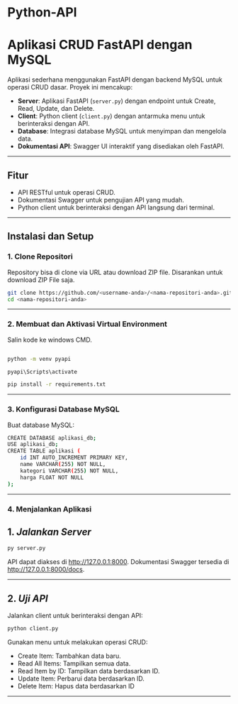 # Python-API

# Aplikasi CRUD FastAPI dengan MySQL

Aplikasi sederhana menggunakan FastAPI dengan backend MySQL untuk operasi CRUD dasar. Proyek ini mencakup:

- **Server**: Aplikasi FastAPI (`server.py`) dengan endpoint untuk Create, Read, Update, dan Delete.
- **Client**: Python client (`client.py`) dengan antarmuka menu untuk berinteraksi dengan API.
- **Database**: Integrasi database MySQL untuk menyimpan dan mengelola data.
- **Dokumentasi API**: Swagger UI interaktif yang disediakan oleh FastAPI.

---

## Fitur

- API RESTful untuk operasi CRUD.
- Dokumentasi Swagger untuk pengujian API yang mudah.
- Python client untuk berinteraksi dengan API langsung dari terminal.

---

## Instalasi dan Setup

### 1. Clone Repositori
Repository bisa di clone via URL atau download ZIP file. Disarankan untuk download ZIP File saja.
```bash
git clone https://github.com/<username-anda>/<nama-repositori-anda>.git
cd <nama-repositori-anda>


```

---

### 2. **Membuat dan Aktivasi Virtual Environment**
Salin kode ke windows CMD.

```bash

python -m venv pyapi

pyapi\Scripts\activate

pip install -r requirements.txt
```

---

### 3. **Konfigurasi Database MySQL**
Buat database MySQL:
```bash
CREATE DATABASE aplikasi_db;
USE aplikasi_db;
CREATE TABLE aplikasi (
    id INT AUTO_INCREMENT PRIMARY KEY,
    name VARCHAR(255) NOT NULL,
    kategori VARCHAR(255) NOT NULL,
    harga FLOAT NOT NULL
);
```

---

### 4. **Menjalankan Aplikasi**
## 1.  *Jalankan Server*
```bash
py server.py

```
API dapat diakses di http://127.0.0.1:8000. Dokumentasi Swagger tersedia di http://127.0.0.1:8000/docs.

---


## 2. *Uji API*
Jalankan client untuk berinteraksi dengan API:
```bash
python client.py

```
Gunakan menu untuk melakukan operasi CRUD:

- Create Item: Tambahkan data baru.
- Read All Items: Tampilkan semua data.
- Read Item by ID: Tampilkan data berdasarkan ID.
- Update Item: Perbarui data berdasarkan ID.
- Delete Item: Hapus data berdasarkan ID

---
